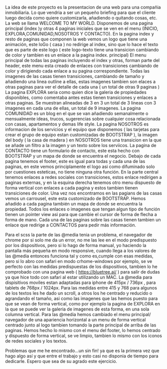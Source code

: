 La idea de este proyecto es la presentacion de una web para una compañia inmobiliaria. Lo que vendria a ser un pequeño briefing para que el cliente luego decida como quiere customizarla, añadiendo o quitando cosas, etc.
La web se llama WELCOME TO MY WORLD.
Disponemos de una pagina principal (index )y otras 4 paginas iniciales que se ven en el menu (INICIO, EXPLORA,COMUNIDAD,NOSOTROS Y CONTACTO).
En la pagina index y resto de paginas que componen la web vemos un logo que tiene una animación, este loGo ( casa ) no redirige al index, sino que lo hace el texto que es parte de este logo ( este logo-texto tiene una transicion cambiando de color y tambien es un enlace a la pagina index. principal) El menu principal de todas las paginas incluyendo el index y otras, forman parte del header, este menu esta creado de enlaces con transiciones cambiando de color y dirigiendo cada enlace a su pagina correspondiente.
Todas las imagenes de las casas tienen transiciones, cambiando de tamaño y añadiendo una linea outline a ellas, estas imagenes tambien son elaces a otras paginas para ver el detalle de cada una ( un total de otras 9 paginas )
La pagina EXPLORA seria como quien dice la galeria de propiedades disponibles, como comentaba antes estas tienen transiciones y enlaces a otras paginas. Se muestran alineadas de 3 en 3 un total de 3 lineas con 3 imagenes en cada una de ellas, un total de 9 imagenes.
La pagina COMUNIDAD es un blog en el que se van añadiendo semanalmente o mensualmente ideas, trucos, sugerencias sobre cualquier cosa relacionada con casas, apartamentos y demas life style.
La pagina NOSOTROS es informacion de los servicios y el equipo que disponemos ( las tarjetas para crear el grupo de equipo estan customizadas de BOOTSTRAP ), la imagen del body ( la casa de madera ) en NOSOTROS tiene una transicion en la que se añade un filtro a la imagen y un texto sobre los serviicos.
La pagina de CONTACTO tiene un formulario de contacto, este esta hecho con BOOTSTRAP y un mapa de donde se encuentra el negocio.
Debajo de cada pagina tenemos el footer, este es igual para todas y cada una de las paginas, en este vemos principlamente el logo asi como difuminado solo por cuestiones esteticas, no tiene ninguna otra función. En la parte central tenemos enlaces a redes sociales con transiciones, estos enlace redirigen a paginas externas, y en la esquina derecha tenemos otro menu dispuesto de forma vertical con enlaces a cada pagina y estos tambien tienen transiciones de color.
Una vez nos encontramos en las pagians de las casas vemos un carrousel, este esta customizado de BOOTSTRAP.
Hemos añadido a cada pagina también un mapa de donde se encuentra la propiedad.
Todos los enlaces o imagenes que tengan algun tipo de función tienen un pointer view asi para que cambie el cursor de forma de flecha a forma de mano.
Cada una de las paginas sobre las casas tienen tambien un enlace que redirige a CONTACTOS para pedir más información.

Para el scss la parte de las @media tenia un problema, el navegador de chrome por si solo me da un error, no me las lee en el modo predispuesto por los dispositivos, pero si lo hago de forma manual, yo haciendo la pantalla más pequeña en modo responsive, cuando llega a los valores de las @media entonces funciona tal y como es,cumple con esas medidas, pero si lo abro con safari en modo crhome-windows por ejemplo, se ve perfecto con las medidas predispuestas de los dispositivos, tambien lo he comprobado con una pagina web ( https://bluetree.ai/ ) para salir de dudas ya que hice todo con safari al estar utilizando un MAC.
La @media para dispisitivos moviles estan adaptadas para iphone de 415px / 736px , para tablets de 768px / 1024px. Para las medidas entre 415 y 768 para algunos de los textos les he dado un scroll, a otros los he centrado y reducido o agrandando el tamaño, asi como las imagenes que las hemos puesto para que se vean de forma vertical, como por ejemplo la pagina de EXPLORA en la que se puede ver la galeria de imagenes de esta forma, en una sola columna vertical.
Para las @media hemos cambiado el menu principal/ navegador de una apariencia horizontal a un menu de forma vertical centrado junto al logo tambien tomando la parte principal de arriba de las paginas. Hemos hecho lo mismo con el menu del footer, lo hemos centrado y dispuesto de forma vertical, se ve limpio, tambien lo mismo con los iconos de redes sociales y los textos.

Problemas que me he encontrado...un sin fin! ya que es la primera vez que hago algo así y que entre el trabajo y esto casi no disponia de tiempo para dedicarle.
Espero que sea de su agrado este ejercicio.
